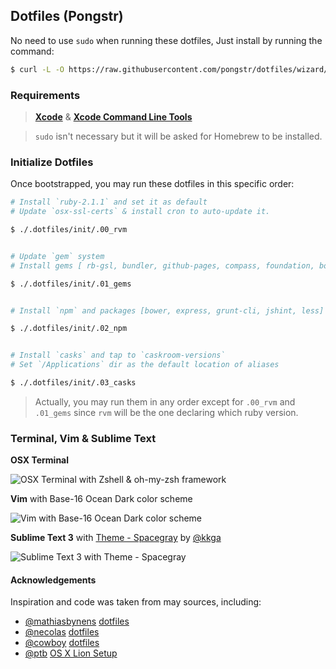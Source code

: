 Dotfiles (Pongstr)
----------

No need to use `sudo` when running these dotfiles, Just install by running the command:

```bash
$ curl -L -O https://raw.githubusercontent.com/pongstr/dotfiles/wizard/install.sh && sh install.sh
```


### Requirements

> **[Xcode](https://developer.apple.com/xcode/)** &amp; **[Xcode Command Line Tools](https://developer.apple.com/downloads)**

> `sudo` isn't necessary but it will be asked for Homebrew to be installed.


### Initialize Dotfiles

Once bootstrapped, you may run these dotfiles in this specific order:

```bash
# Install `ruby-2.1.1` and set it as default
# Update `osx-ssl-certs` & install cron to auto-update it.

$ ./.dotfiles/init/.00_rvm


# Update `gem` system
# Install gems [ rb-gsl, bundler, github-pages, compass, foundation, boostrap-sass]

$ ./.dotfiles/init/.01_gems


# Install `npm` and packages [bower, express, grunt-cli, jshint, less]

$ ./.dotfiles/init/.02_npm


# Install `casks` and tap to `caskroom-versions`
# Set `/Applications` dir as the default location of aliases

$ ./.dotfiles/init/.03_casks
```

> Actually, you may run them in any order except for `.00_rvm` and `.01_gems` since `rvm` will be the one declaring which ruby version.

### Terminal, Vim &amp; Sublime Text

**OSX Terminal**

![OSX Terminal with Zshell &amp; oh-my-zsh framework](http://farm4.staticflickr.com/3757/11662443365_f23de1f965_o.png)

**Vim** with Base-16 Ocean Dark color scheme

![Vim with Base-16 Ocean Dark color scheme](http://farm8.staticflickr.com/7337/11662693013_1f7e0ec158_o.png)

**Sublime Text 3** with [Theme - Spacegray](https://github.com/kkga/spacegray) by [@kkga](https://github.com/kkga)

![Sublime Text 3 with Theme - Spacegray ](http://farm4.staticflickr.com/3831/11663224596_107ca73f95_o.png)

#### Acknowledgements

Inspiration and code was taken from may sources, including:

  - [@mathiasbynens](https://github.com/mathiasbynens/) [dotfiles](https://github.com/mathiasbynens/dotfiles)
  - [@necolas](https://github.com/necolas/) [dotfiles](https://github.com/necolas/dotfiles)
  - [@cowboy](https://twitter.com/cowboy/) [dotfiles](https://github.com/cowboy/dotfiles)
  - [@ptb](https://github.com/ptb/) [OS X Lion Setup](https://github.com/ptb/Mac-OS-X-Lion-Setup)

